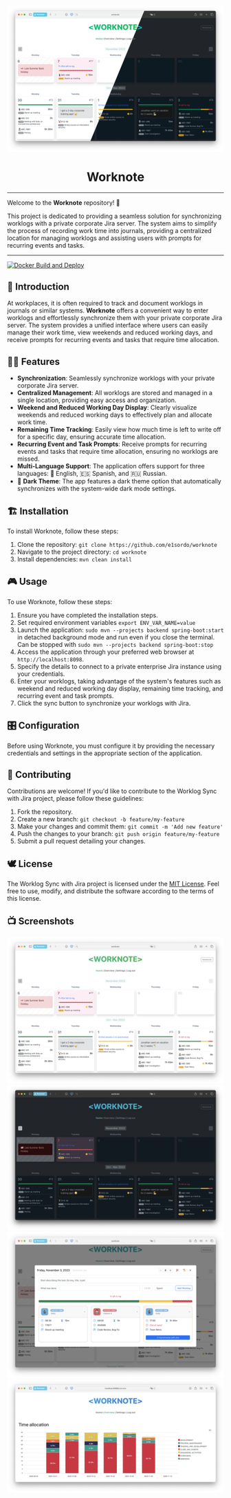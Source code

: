 <div align="center">
  <br>
  <img src="assets/images/home-mixed.png" width="800" alt="Home page view" />
  <h1>Worknote</h1>
</div>

***

Welcome to the **Worknote** repository! 🙂

This project is dedicated to providing a seamless solution
for synchronizing worklogs with a private corporate Jira server.
The system aims to simplify the process of recording work time
into journals, providing a centralized location for managing worklogs
and assisting users with prompts for recurring events and tasks.

***

[![Docker Build and Deploy](https://github.com/e1sordo/worknote/actions/workflows/main.yml/badge.svg?branch=main)](https://github.com/e1sordo/worknote/actions/workflows/main.yml)

## 👋 Introduction

At workplaces, it is often required to track and document worklogs in journals or similar systems.
__Worknote__ offers a convenient way to enter worklogs
and effortlessly synchronize them with your private corporate Jira server.
The system provides a unified interface where users can easily manage their work time,
view weekends and reduced working days,
and receive prompts for recurring events and tasks
that require time allocation.

## 🏋️‍♀️ Features

- **Synchronization**: Seamlessly synchronize worklogs with your private corporate Jira server.
- **Centralized Management**: All worklogs are stored and managed in a single location, providing easy access and
  organization.
- **Weekend and Reduced Working Day Display**: Clearly visualize weekends and reduced working days to effectively plan
  and allocate work time.
- **Remaining Time Tracking**: Easily view how much time is left to write off for a specific day, ensuring accurate time
  allocation.
- **Recurring Event and Task Prompts**: Receive prompts for recurring events and tasks that require time allocation,
  ensuring no worklogs are missed.
- **Multi-Language Support**: The application offers support for three languages: 🏴󠁧󠁢󠁥󠁮󠁧󠁿&nbsp;English,
  🇪🇸&nbsp;Spanish, and 🇷🇺&nbsp;Russian.
- 🌚 **Dark Theme**: The app features a dark theme option that automatically synchronizes with the system-wide
  dark mode settings.

## 🏗️ Installation

To install Worknote, follow these steps:

1. Clone the repository: `git clone https://github.com/e1sordo/worknote`
2. Navigate to the project directory: `cd worknote`
3. Install dependencies: `mvn clean install`

## 🎮 Usage

To use Worknote, follow these steps:

1. Ensure you have completed the installation steps.
2. Set required environment variables `export ENV_VAR_NAME=value`
3. Launch the application: `sudo mvn --projects backend spring-boot:start` in detached background mode and run even if
   you close the terminal. Can be stopped with `sudo mvn --projects backend spring-boot:stop`
4. Access the application through your preferred web browser at `http://localhost:8098`.
5. Specify the details to connect to a private enterprise Jira instance using your credentials.
6. Enter your worklogs, taking advantage of the system's features such as weekend and reduced working day display,
   remaining time tracking, and recurring event and task prompts.
7. Click the sync button to synchronize your worklogs with Jira.

## 🎛️ Configuration

Before using Worknote, you must configure it by providing the necessary credentials and settings
in the appropriate section of the application.

## 🤝 Contributing

Contributions are welcome! If you'd like to contribute to the Worklog Sync with Jira project, please follow these
guidelines:

1. Fork the repository.
2. Create a new branch: `git checkout -b feature/my-feature`
3. Make your changes and commit them: `git commit -m 'Add new feature'`
4. Push the changes to your branch: `git push origin feature/my-feature`
5. Submit a pull request detailing your changes.

## 🕊️ License

The Worklog Sync with Jira project is licensed under the [MIT License](https://opensource.org/licenses/MIT). Feel free
to use, modify, and distribute the software according to the terms of this license.

## 📺 Screenshots

<picture>
  <img alt="Home Light" src="./assets/images/home.png">
</picture>  
<picture>
  <img alt="Home Dark" src="./assets/images/home-dark.png">
</picture>  
<picture>
  <img alt="Day Details" src="./assets/images/day-details.png">
</picture>  
<picture>
  <img alt="Overview" src="./assets/images/overview.png">
</picture>
